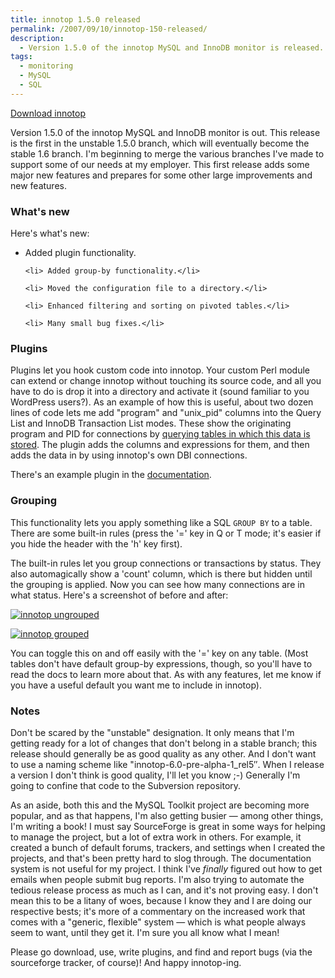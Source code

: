 ```yaml
---
title: innotop 1.5.0 released
permalink: /2007/09/10/innotop-150-released/
description:
  - Version 1.5.0 of the innotop MySQL and InnoDB monitor is released.
tags:
  - monitoring
  - MySQL
  - SQL
---
```

<p class="download"><a href="http://code.google.com/p/innotop/">Download innotop</a></p>

<p>Version 1.5.0 of the innotop MySQL and InnoDB monitor is out.  This release is the first in the unstable 1.5.0 branch, which will eventually become the stable 1.6 branch.  I'm beginning to merge the various branches I've made to support some of our needs at my employer.  This first release adds some major new features and prepares for some other large improvements and new features.</p>

<h3>What's new</h3>

<p>Here's what's new:</p>

<ul>
	<li> Added plugin functionality.</li>

	<li> Added group-by functionality.</li>

	<li> Moved the configuration file to a directory.</li>

	<li> Enhanced filtering and sorting on pivoted tables.</li>

	<li> Many small bug fixes.</li>
</ul>

<h3>Plugins</h3>

<p>Plugins let you hook custom code into innotop.  Your custom Perl module can extend or change innotop without touching its source code, and all you have to do is drop it into a directory and activate it (sound familiar to you WordPress users?).  As an example of how this is useful, about two dozen lines of code lets me add "program" and "unix_pid" columns into the Query List and InnoDB Transaction List modes.  These show the originating program and PID for connections by <a href="http://www.xaprb.com/blog/2006/07/23/how-to-track-what-owns-a-mysql-connection/">querying tables in which this data is stored</a>.  The plugin adds the columns and expressions for them, and then adds the data in by using innotop's own DBI connections.</p>

<p>There's an example plugin in the <a href="http://code.google.com/p/innotop/">documentation</a>.</p>

<h3>Grouping</h3>

<p>This functionality lets you apply something like a SQL <code>GROUP BY</code> to a table.  There are some built-in rules (press the '=' key in Q or T mode; it's easier if you hide the header with the 'h' key first).</p>

<p>The built-in rules let you group connections or transactions by status.  They also automagically show a 'count' column, which is there but hidden until the grouping is applied.  Now you can see how many connections are in what status.  Here's a screenshot of before and after:</p>

<p><a href='http://www.xaprb.com/blog/wp-content/uploads/2007/09/innotop-q-ungrouped.png' title='innotop ungrouped'><img src='http://www.xaprb.com/blog/wp-content/uploads/2007/09/innotop-q-ungrouped.thumbnail.png' alt='innotop ungrouped' /></a></p>

<p><a href='http://www.xaprb.com/blog/wp-content/uploads/2007/09/innotop-q-grouped.png' title='innotop grouped'><img src='http://www.xaprb.com/blog/wp-content/uploads/2007/09/innotop-q-grouped.thumbnail.png' alt='innotop grouped' /></a></p>

<p>You can toggle this on and off easily with the '=' key on any table.   (Most tables don't have default group-by expressions, though, so you'll have to read the docs to learn more about that.  As with any features, let me know if you have a useful default you want me to include in innotop).</p>

<h3>Notes</h3>

<p>Don't be scared by the "unstable" designation.  It only means that I'm getting ready for a lot of changes that don't belong in a stable branch; this release should generally be as good quality as any other.  And I don't want to use a naming scheme like "innotop-6.0-pre-alpha-1_rel5&#8243;.  When I release a version I don't think is good quality, I'll let you know ;-)  Generally I'm going to confine that code to the Subversion repository.</p>

<p>As an aside, both this and the MySQL Toolkit project are becoming more popular, and as that happens, I'm also getting busier &#8212; among other things, I'm writing a book!  I must say SourceForge is great in some ways for helping to manage the project, but a lot of extra work in others.  For example, it created a bunch of default forums, trackers, and settings when I created the projects, and that's been pretty hard to slog through.   The documentation system is not useful for my project.   I think I've <em>finally</em> figured out how to get emails when people submit bug reports.  I'm also trying to automate the tedious release process as much as I can, and it's not proving easy.  I don't mean this to be a litany of woes, because I know they and I are doing our respective bests; it's more of a commentary on the increased work that comes with a "generic, flexible" system &#8212; which is what people always seem to want, until they get it.  I'm sure you all know what I mean!</p>

<p>Please go download, use, write plugins, and find and report bugs (via the sourceforge tracker, of course)!  And happy innotop-ing.</p>
